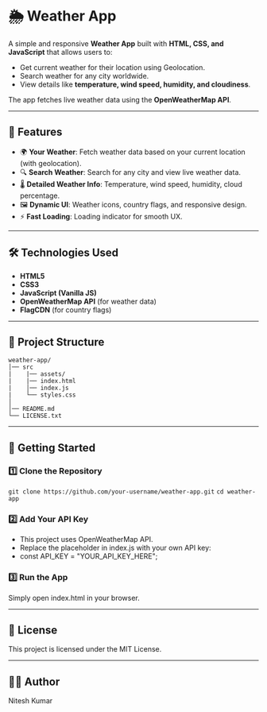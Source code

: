 # 🌦️ Weather App

A simple and responsive **Weather App** built with **HTML, CSS, and JavaScript** that allows users to:
- Get current weather for their location using Geolocation.
- Search weather for any city worldwide.
- View details like **temperature, wind speed, humidity, and cloudiness**.

The app fetches live weather data using the **OpenWeatherMap API**.

---

## 🚀 Features
- 🌍 **Your Weather**: Fetch weather data based on your current location (with geolocation).
- 🔍 **Search Weather**: Search for any city and view live weather data.
- 🌡️ **Detailed Weather Info**: Temperature, wind speed, humidity, cloud percentage.
- 🖼️ **Dynamic UI**: Weather icons, country flags, and responsive design.
- ⚡ **Fast Loading**: Loading indicator for smooth UX.

---

## 🛠️ Technologies Used

- **HTML5**
- **CSS3**
- **JavaScript (Vanilla JS)**
- **OpenWeatherMap API** (for weather data)
- **FlagCDN** (for country flags)

---

## 📂 Project Structure
    weather-app/
    │── src
    |    |── assets/
    |    |── index.html
    |    │── index.js
    |    └── styles.css
    │
    │── README.md
    └── LICENSE.txt

---

## 🔑 Getting Started

### 1️⃣ Clone the Repository

`git clone https://github.com/your-username/weather-app.git`
`cd weather-app`

### 2️⃣ Add Your API Key

- This project uses OpenWeatherMap API.
- Replace the placeholder in index.js with your own API key:
- const API_KEY = "YOUR_API_KEY_HERE";


### 3️⃣ Run the App

Simply open index.html in your browser.

---

## 📜 License

This project is licensed under the MIT License.

---

## 👨‍💻 Author

Nitesh Kumar